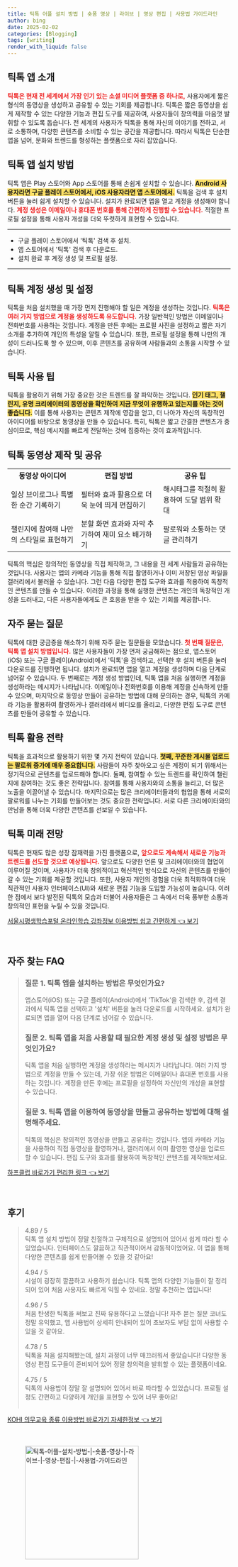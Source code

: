 ```yaml
---
title: 틱톡 어플 설치 방법 | 숏폼 영상 | 라이브 | 영상 편집 | 사용법 가이드라인
author: bing
date: 2025-02-02
categories: [Blogging]
tags: [writing]
render_with_liquid: false
---
```



<h2 id='틱톡_앱_소개'>틱톡 앱 소개</h2>

<p><b><span style="color: #ee2323;">틱톡은 현재 전 세계에서 가장 인기 있는 소셜 미디어 플랫폼 중 하나로,</span></b> 사용자에게 짧은 형식의 동영상을 생성하고 공유할 수 있는 기회를 제공합니다. 틱톡은 짧은 동영상을 쉽게 제작할 수 있는 다양한 기능과 편집 도구를 제공하여, 사용자들이 창의력을 마음껏 발휘할 수 있도록 돕습니다. 전 세계의 사용자가 틱톡을 통해 자신의 이야기를 전하고, 서로 소통하며, 다양한 콘텐츠를 소비할 수 있는 공간을 제공합니다. 따라서 틱톡은 단순한 앱을 넘어, 문화와 트렌드를 형성하는 플랫폼으로 자리 잡았습니다.</p>

<h2 id='틱톡_앱_설치_방법'>틱톡 앱 설치 방법</h2>

<p>틱톡 앱은 Play 스토어와 App 스토어를 통해 손쉽게 설치할 수 있습니다. <b><span style="background-color: #ffe066;">Android 사용자라면 구글 플레이 스토어에서, iOS 사용자라면 앱 스토어에서.</span></b> 틱톡을 검색 후 설치 버튼을 눌러 쉽게 설치할 수 있습니다. 설치가 완료되면 앱을 열고 계정을 생성해야 합니다. <b><span style="color: #ee2323;">계정 생성은 이메일이나 휴대폰 번호를 통해 간편하게 진행할 수 있습니다.</span></b> 적절한 프로필 설정을 통해 사용자 개성을 더욱 뚜렷하게 표현할 수 있습니다.</p>

<hr />

<ul>
    <li>구글 플레이 스토어에서 '틱톡' 검색 후 설치.</li>
    <li>앱 스토어에서 '틱톡' 검색 후 다운로드.</li>
    <li>설치 완료 후 계정 생성 및 프로필 설정.</li>
</ul>

<hr />

<h2 id='틱톡_계정_생성_및_설정'>틱톡 계정 생성 및 설정</h2>

<p>틱톡을 처음 설치했을 때 가장 먼저 진행해야 할 일은 계정을 생성하는 것입니다. <b><span style="color: #ee2323;">틱톡은 여러 가지 방법으로 계정을 생성하도록 유도합니다.</span></b> 가장 일반적인 방법은 이메일이나 전화번호를 사용하는 것입니다. 계정을 만든 후에는 프로필 사진을 설정하고 짧은 자기소개를 추가하여 개인의 특성을 알릴 수 있습니다. 또한, 프로필 설정을 통해 나만의 개성이 드러나도록 할 수 있으며, 이후 콘텐츠를 공유하며 사람들과의 소통을 시작할 수 있습니다.</p>

<h2 id='틱톡_사용_팁'>틱톡 사용 팁</h2>

<p>틱톡을 활용하기 위해 가장 중요한 것은 트렌드를 잘 파악하는 것입니다. <b><span style="background-color: #ffe066;">인기 태그, 챌린지, 유명 크리에이터의 동영상을 확인하여 지금 무엇이 유행하고 있는지를 아는 것이 좋습니다.</span></b> 이를 통해 사용자는 콘텐츠 제작에 영감을 얻고, 더 나아가 자신의 독창적인 아이디어를 바탕으로 동영상을 만들 수 있습니다. 특히, 틱톡은 짧고 간결한 콘텐츠가 중심이므로, 핵심 메시지를 빠르게 전달하는 것에 집중하는 것이 효과적입니다.</p>

<h2 id='틱톡_동영상_제작_및_공유'>틱톡 동영상 제작 및 공유</h2>

<table>
    <tr>
        <td style="text-align: center; height: 17px;"><b>동영상 아이디어</b></td>
        <td style="text-align: center; height: 17px;"><b>편집 방법</b></td>
        <td style="text-align: center; height: 17px;"><b>공유 팁</b></td>
    </tr>
    <tr>
        <td>일상 브이로그나 특별한 순간 기록하기</td>
        <td>필터와 효과 활용으로 더욱 눈에 띄게 편집하기</td>
        <td>해시태그를 적절히 활용하여 도달 범위 확대</td>
    </tr>
    <tr>
        <td>챌린지에 참여해 나만의 스타일로 표현하기</td>
        <td>분할 화면 효과와 자막 추가하여 재미 요소 배가하기</td>
        <td>팔로워와 소통하는 댓글 관리하기</td>
    </tr>
</table>

<p>틱톡의 핵심은 창의적인 동영상을 직접 제작하고, 그 내용을 전 세계 사람들과 공유하는 것입니다. 사용자는 앱의 카메라 기능을 통해 직접 촬영하거나 이미 저장된 영상 파일을 갤러리에서 불러올 수 있습니다. 그런 다음 다양한 편집 도구와 효과를 적용하여 독창적인 콘텐츠를 만들 수 있습니다. 이러한 과정을 통해 실행한 콘텐츠는 개인의 독창적인 개성을 드러내고, 다른 사용자들에게도 큰 호응을 받을 수 있는 기회를 제공합니다.</p>

<h2 id='자주_묻는_질문'>자주 묻는 질문</h2>

<p>틱톡에 대한 궁금증을 해소하기 위해 자주 묻는 질문들을 모았습니다. <b><span style="color: #ee2323;">첫 번째 질문은, 틱톡 앱 설치 방법입니다.</span></b> 많은 사용자들이 가장 먼저 궁금해하는 점으로, 앱스토어(iOS) 또는 구글 플레이(Android)에서 '틱톡'을 검색하고, 선택한 후 설치 버튼을 눌러 다운로드를 진행하면 됩니다. 설치가 완료되면 앱을 열고 계정을 생성하며 다음 단계로 넘어갈 수 있습니다. 두 번째로는 계정 생성 방법인데, 틱톡 앱을 처음 실행하면 계정을 생성하라는 메시지가 나타납니다. 이메일이나 전화번호를 이용해 계정을 신속하게 만들 수 있으며, 마지막으로 동영상 만들어 공유하는 방법에 대해 문의하는 경우, 틱톡의 카메라 기능을 활용하여 촬영하거나 갤러리에서 비디오를 올리고, 다양한 편집 도구로 콘텐츠를 만들어 공유할 수 있습니다.</p>

<h2 id='틱톡_활용_전략'>틱톡 활용 전략</h2>

<p>틱톡을 효과적으로 활용하기 위한 몇 가지 전략이 있습니다. <b><span style="background-color: #ffe066;">첫째, 꾸준한 게시물 업로드는 팔로워 증가에 매우 중요합니다.</span></b> 사람들이 자주 찾아오고 싶은 계정이 되기 위해서는 정기적으로 콘텐츠를 업로드해야 합니다. 둘째, 참여할 수 있는 트렌드를 확인하여 챌린지에 참여하는 것도 좋은 전략입니다. 참여를 통해 사용자와의 소통을 늘리고, 더 많은 노출을 이끌어낼 수 있습니다. 마지막으로는 많은 크리에이터들과의 협업을 통해 서로의 팔로워를 나누는 기회를 만들어보는 것도 중요한 전략입니다. 서로 다른 크리에이터와의 만남을 통해 더욱 다양한 콘텐츠를 선보일 수 있습니다.</p>

<h2 id='틱톡_미래_전망'>틱톡 미래 전망</h2>

<p>틱톡은 현재도 많은 성장 잠재력을 가진 플랫폼으로, <b><span style="color: #ee2323;">앞으로도 계속해서 새로운 기능과 트렌드를 선도할 것으로 예상됩니다.</span></b> 앞으로도 다양한 언론 및 크리에이터와의 협업이 이루어질 것이며, 사용자가 더욱 창의적이고 혁신적인 방식으로 자신의 콘텐츠를 만들어갈 수 있는 기회를 제공할 것입니다. 또한, 사용자 개인의 경험을 더욱 최적화하여 더욱 직관적인 사용자 인터페이스(UI)와 새로운 편집 기능을 도입할 가능성이 높습니다. 이러한 점에서 보다 발전된 틱톡의 모습과 더불어 사용자들은 그 속에서 더욱 풍부한 소통과 창의적인 표현을 누릴 수 있을 것입니다.</p>


<p><a class="click-button" title="서울시평생학습포털 온라인학습 강좌정보 이용방법 쉽고 간편하게" href="https://greenforu.github.io/posts/%EC%84%9C%EC%9A%B8%EC%8B%9C%ED%8F%89%EC%83%9D%ED%95%99%EC%8A%B5%ED%8F%AC%ED%84%B8-%EC%98%A8%EB%9D%BC%EC%9D%B8%ED%95%99%EC%8A%B5-%EA%B0%95%EC%A2%8C%EC%A0%95%EB%B3%B4-%EC%9D%B4%EC%9A%A9%EB%B0%A9%EB%B2%95-%EC%89%BD%EA%B3%A0-%EA%B0%84%ED%8E%B8%ED%95%98%EA%B2%8C/" rel="dofollow">서울시평생학습포털 온라인학습 강좌정보 이용방법 쉽고 간편하게 👈 보기</a></p><br>
<h2 id='자주_찾는_FAQ'>자주 찾는 FAQ</h2>
<div itemscope="" itemtype="https://schema.org/FAQPage"> 
<blockquote> 
<div itemscope="" itemprop="mainEntity" itemtype="https://schema.org/Question"> 
<h3 itemprop="name">질문 1. 틱톡 앱을 설치하는 방법은 무엇인가요?</h3> 
<div itemscope="" itemprop="acceptedAnswer" itemtype="https://schema.org/Answer"> 
<span itemprop="text"> 
<p>앱스토어(iOS) 또는 구글 플레이(Android)에서 'TikTok'을 검색한 후, 검색 결과에서 틱톡 앱을 선택하고 '설치' 버튼을 눌러 다운로드를 시작하세요. 설치가 완료되면 앱을 열어 다음 단계로 넘어갈 수 있습니다.</p> 
</span> 
</div> 
</div> 
<div itemscope="" itemprop="mainEntity" itemtype="https://schema.org/Question"> 
<h3 itemprop="name">질문 2. 틱톡 앱을 처음 사용할 때 필요한 계정 생성 및 설정 방법은 무엇인가요?</h3> 
<div itemscope="" itemprop="acceptedAnswer" itemtype="https://schema.org/Answer"> 
<span itemprop="text"> 
<p>틱톡 앱을 처음 실행하면 계정을 생성하라는 메시지가 나타납니다. 여러 가지 방법으로 계정을 만들 수 있는데, 가장 쉬운 방법은 이메일이나 휴대폰 번호를 사용하는 것입니다. 계정을 만든 후에는 프로필을 설정하여 자신만의 개성을 표현할 수 있습니다.</p> 
</span> 
</div> 
</div> 
<div itemscope="" itemprop="mainEntity" itemtype="https://schema.org/Question"> 
<h3 itemprop="name">질문 3. 틱톡 앱을 이용하여 동영상을 만들고 공유하는 방법에 대해 설명해주세요.</h3> 
<div itemscope="" itemprop="acceptedAnswer" itemtype="https://schema.org/Answer"> 
<span itemprop="text"> 
<p>틱톡의 핵심은 창의적인 동영상을 만들고 공유하는 것입니다. 앱의 카메라 기능을 사용하여 직접 동영상을 촬영하거나, 갤러리에서 이미 촬영한 영상을 업로드할 수 있습니다. 편집 도구와 효과를 활용하여 독창적인 콘텐츠를 제작해보세요.</p> 
</span> 
</div> 
</div> 
</blockquote> 
</div>
<p><a class="click-button" title="하프클럽 바로가기 편리한 링크" href="https://greenforu.github.io/posts/%ED%95%98%ED%94%84%ED%81%B4%EB%9F%BD-%EB%B0%94%EB%A1%9C%EA%B0%80%EA%B8%B0-%ED%8E%B8%EB%A6%AC%ED%95%9C-%EB%A7%81%ED%81%AC/" rel="dofollow">하프클럽 바로가기 편리한 링크 👈 보기</a></p><br>
<h2 id='후기'>후기</h2>
<div itemscope itemtype="https://schema.org/Product">
  <blockquote>
  <div itemprop="review" itemscope itemtype="https://schema.org/Review">
      <div itemprop="reviewRating" itemscope itemtype="https://schema.org/Rating"> <span itemprop="ratingValue">4.89</span> / <span itemprop="bestRating">5</span> </div>
      <span itemprop="reviewBody">틱톡 앱 설치 방법이 정말 친절하고 구체적으로 설명되어 있어서 쉽게 따라 할 수 있었습니다. 인터페이스도 깔끔하고 직관적이어서 감동적이었어요. 이 앱을 통해 다양한 콘텐츠를 쉽게 만들어볼 수 있을 것 같아요!</span>
  </div>
  <br>
  <div itemprop="review" itemscope itemtype="https://schema.org/Review">
      <div itemprop="reviewRating" itemscope itemtype="https://schema.org/Rating"> <span itemprop="ratingValue">4.94</span> / <span itemprop="bestRating">5</span> </div>
      <span itemprop="reviewBody">시설이 굉장히 깔끔하고 사용하기 쉽습니다. 틱톡 앱의 다양한 기능들이 잘 정리되어 있어 처음 사용자도 빠르게 익힐 수 있네요. 정말 추천하는 앱입니다!</span>
  </div>
  <br>
  <div itemprop="review" itemscope itemtype="https://schema.org/Review">
      <div itemprop="reviewRating" itemscope itemtype="https://schema.org/Rating"> <span itemprop="ratingValue">4.96</span> / <span itemprop="bestRating">5</span> </div>
      <span itemprop="reviewBody">처음 탄생한 틱톡을 써보고 진짜 유용하다고 느꼈습니다! 자주 묻는 질문 코너도 정말 유익했고, 앱 사용법이 상세히 안내되어 있어 초보자도 부담 없이 사용할 수 있을 것 같아요.</span>
  </div>
  <br>
  <div itemprop="review" itemscope itemtype="https://schema.org/Review">
      <div itemprop="reviewRating" itemscope itemtype="https://schema.org/Rating"> <span itemprop="ratingValue">4.78</span> / <span itemprop="bestRating">5</span> </div>
      <span itemprop="reviewBody">틱톡을 처음 설치해봤는데, 설치 과정이 너무 매끄러워서 좋았습니다! 다양한 동영상 편집 도구들이 준비되어 있어 정말 창의력을 발휘할 수 있는 플랫폼이네요.</span>
  </div>
  <br>
  <div itemprop="review" itemscope itemtype="https://schema.org/Review">
      <div itemprop="reviewRating" itemscope itemtype="https://schema.org/Rating"> <span itemprop="ratingValue">4.75</span> / <span itemprop="bestRating">5</span> </div>
      <span itemprop="reviewBody">틱톡의 사용법이 정말 잘 설명되어 있어서 바로 따라할 수 있었습니다. 프로필 설정도 간편하고 다양하게 개인을 표현할 수 있어 너무 좋아요!</span>
  </div>
  <br>
  </blockquote>
</div>
<p><a class="click-button" title="KOHI 의무교육 종류 이용방법 바로가기 자세한정보" href="https://greenforu.github.io/posts/KOHI-%EC%9D%98%EB%AC%B4%EA%B5%90%EC%9C%A1-%EC%A2%85%EB%A5%98-%EC%9D%B4%EC%9A%A9%EB%B0%A9%EB%B2%95-%EB%B0%94%EB%A1%9C%EA%B0%80%EA%B8%B0-%EC%9E%90%EC%84%B8%ED%95%9C%EC%A0%95%EB%B3%B4/" rel="dofollow">KOHI 의무교육 종류 이용방법 바로가기 자세한정보 👈 보기</a></p><br>
<figure class="image"><img src="https://greenforu.github.io/assets/img/thumbnail/틱톡-어플-설치-방법-|-숏폼-영상-|-라이브-|-영상-편집-|-사용법-가이드라인.webp" alt="틱톡-어플-설치-방법-|-숏폼-영상-|-라이브-|-영상-편집-|-사용법-가이드라인" width="256" height="256"></figure>